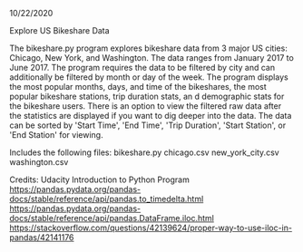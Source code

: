 10/22/2020

Explore US Bikeshare Data


The bikeshare.py program explores bikeshare data from 3 major US cities: Chicago, New York, and Washington.  The data ranges from January 2017 to June 2017.  The program requires the data to be filtered by city and can additionally be filtered by month or day of the week.  The program displays the most popular months, days, and time of the bikeshares, the most popular bikeshare stations, trip duration stats, an d demographic stats for the bikeshare users.  There is an option to view the filtered raw data after the statistics are displayed if you want to dig deeper into the data.  The data can be sorted by 'Start Time', 'End Time', 'Trip Duration', 'Start Station', or 'End Station' for viewing.


Includes the following files:
bikeshare.py
chicago.csv
new_york_city.csv
washington.csv

Credits:
Udacity Introduction to Python Program
https://pandas.pydata.org/pandas-docs/stable/reference/api/pandas.to_timedelta.html
https://pandas.pydata.org/pandas-docs/stable/reference/api/pandas.DataFrame.iloc.html
https://stackoverflow.com/questions/42139624/proper-way-to-use-iloc-in-pandas/42141176
